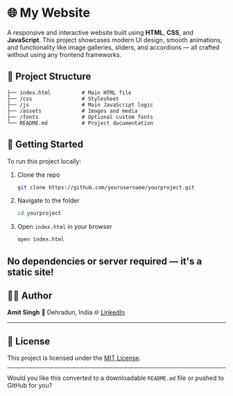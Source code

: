# 🌐 My Website

A responsive and interactive website built using **HTML**, **CSS**, and **JavaScript**. This project showcases modern UI design, smooth animations, and functionality like image galleries, sliders, and accordions — all crafted without using any frontend frameworks.

## 📁 Project Structure

```
├── index.html          # Main HTML file
├── /css                # Stylesheet
├── /js                 # Main JavaScript logic
├── /assets             # Images and media
├── /fonts              # Optional custom fonts
└── README.md           # Project documentation
```

## 🔧 Getting Started

To run this project locally:

1. Clone the repo

   ```bash
   git clone https://github.com/yourusername/yourproject.git
   ```

2. Navigate to the folder

   ```bash
   cd yourproject
   ```

3. Open `index.html` in your browser

   ```bash
   open index.html
   ```

## No dependencies or server required — it's a static site!

## 👨‍💻 Author

**Amit Singh**
📍 Dehradun, India
🌐 [LinkedIn](https://www.linkedin.com/in/amit-singh-b19022217/)

---

## 📄 License

This project is licensed under the [MIT License](LICENSE).

---

Would you like this converted to a downloadable `README.md` file or pushed to GitHub for you?
